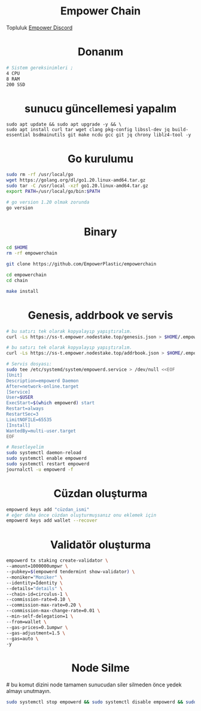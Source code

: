<h1 align="center"> Empower Chain </h1>


Topluluk [Empower Discord](https://discord.gg/uxD8n5gK)

<h1 align="center"> Donanım </h1>

```sh
# Sistem gereksinimleri ;
4 CPU
8 RAM
200 SSD
```

<h1 align="center"> sunucu güncellemesi yapalım </h1>

```
sudo apt update && sudo apt upgrade -y && \
sudo apt install curl tar wget clang pkg-config libssl-dev jq build-essential bsdmainutils git make ncdu gcc git jq chrony liblz4-tool -y
```

<h1 align="center"> Go kurulumu </h1>

```sh
sudo rm -rf /usr/local/go
wget https://golang.org/dl/go1.20.linux-amd64.tar.gz
sudo tar -C /usr/local -xzf go1.20.linux-amd64.tar.gz
export PATH=/usr/local/go/bin:$PATH

# go version 1.20 olmak zorunda
go version
```

<h1 align="center"> Binary </h1>

```sh 
cd $HOME
rm -rf empowerchain

git clone https://github.com/EmpowerPlastic/empowerchain

cd empowerchain
cd chain

make install
```

<h1 align="center"> Genesis, addrbook ve servis </h1>

```sh
# bu satırı tek olarak kopyalayıp yapıştıralım.
curl -Ls https://ss-t.empower.nodestake.top/genesis.json > $HOME/.empowerchain/config/genesis.json 

# bu satırı tek olarak kopyalayıp yapıştıralım.
curl -Ls https://ss-t.empower.nodestake.top/addrbook.json > $HOME/.empowerchain/config/addrbook.json

# Servis dosyası:
sudo tee /etc/systemd/system/empowerd.service > /dev/null <<EOF
[Unit]
Description=empowerd Daemon
After=network-online.target
[Service]
User=$USER
ExecStart=$(which empowerd) start
Restart=always
RestartSec=3
LimitNOFILE=65535
[Install]
WantedBy=multi-user.target
EOF

# Resetleyelim
sudo systemctl daemon-reload
sudo systemctl enable empowerd
sudo systemctl restart empowerd
journalctl -u empowerd -f
```

<h1 align="center"> Cüzdan oluşturma </h1>

```sh
empowerd keys add "cüzdan_ismi"
# eğer daha önce cüzdan oluşturmuşsanız onu eklemek için 
empowerd keys add wallet --recover
```
<h1 align="center"> Validatör oluşturma </h1>

```sh
empowerd tx staking create-validator \
--amount=1000000umpwr \
--pubkey=$(empowerd tendermint show-validator) \
--moniker="Moniker" \
--identity=İdentity \
--details="details" \
--chain-id=circulus-1 \
--commission-rate=0.10 \
--commission-max-rate=0.20 \
--commission-max-change-rate=0.01 \
--min-self-delegation=1 \
--from=wallet \
--gas-prices=0.1umpwr \
--gas-adjustment=1.5 \
--gas=auto \
-y 
```

<h1 align="center"> Node Silme  </h1>
# bu komut dizini node tamamen sunucudan siler silmeden önce yedek almayı unutmayın.

```sh
sudo systemctl stop empowerd && sudo systemctl disable empowerd && sudo rm /etc/systemd/system/empowerd.service && sudo systemctl daemon-reload && rm -rf $HOME/.empowerchain  && sudo rm -rf $(which empowerd) 
```
